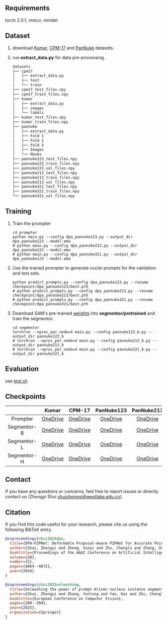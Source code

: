 ## Requirements

torch 2.0.1, mmcv, mmdet



## Dataset

1. download [Kumar](https://github.com/honglianghe/CDNet/issues/6), [CPM-17](https://drive.google.com/drive/folders/1sJ4nmkif6j4s2FOGj8j6i_Ye7z9w0TfA?usp=drive_link) and [PanNuke](https://warwick.ac.uk/fac/cross_fac/tia/data/pannuke) datasets.

2. run **extract_data.py** for data pre-processing. 

   ```markdown
   datasets
   ├── cpm17
   │   ├── extract_data.py
   │   ├── test
   │   └── train
   ├── cpm17_test_files.npy
   ├── cpm17_train_files.npy
   ├── kumar
   │   ├── extract_data.py
   │   ├── images
   │   └── labels
   ├── kumar_test_files.npy
   ├── kumar_train_files.npy
   ├── pannuke
   │   ├── extract_data.py
   │   ├── Fold 1
   │   ├── Fold 2
   │   ├── Fold 3
   │   ├── Images
   │   └── Masks
   ├── pannuke123_test_files.npy
   ├── pannuke123_train_files.npy
   ├── pannuke123_val_files.npy
   ├── pannuke213_test_files.npy
   ├── pannuke213_train_files.npy
   ├── pannuke213_val_files.npy
   ├── pannuke321_test_files.npy
   ├── pannuke321_train_files.npy
   └── pannuke321_val_files.npy
   ```



## Training

1. Train the prompter

   ```shell
   cd prompter
   python main.py --config dpa_pannuke123.py --output_dir dpa_pannuke123 --model-ema
   # python main.py --config dpa_pannuke213.py --output_dir dpa_pannuke123 --model-ema
   # python main.py --config dpa_pannuke321.py --output_dir dpa_pannuke123 --model-ema
   ```

2. Use the trained prompter to generate nuclei prompts for the validation and test sets.

   ```shell
   python predict_prompts.py --config dpa_pannuke123.py --resume checkpoint/dpa_pannuke123/best.pth
   # python predict_prompts.py --config dpa_pannuke213.py --resume checkpoint/dpa_pannuke213/best.pth
   # python predict_prompts.py --config dpa_pannuke321.py --resume checkpoint/dpa_pannuke321/best.pth
   ```

3. Download SAM's pre-trained [weights](https://github.com/facebookresearch/segment-anything) into **segmentor/pretrained** and train the segmentor.

   ```shell
   cd segmentor
   torchrun --nproc_per_node=4 main.py --config pannuke123_b.py --output_dir pannuke123_b
   # torchrun --nproc_per_node=4 main.py --config pannuke213_b.py --output_dir pannuke213_b
   # torchrun --nproc_per_node=4 main.py --config pannuke321_b.py --output_dir pannuke321_b
   ```

   

## Evaluation

see [test.sh](https://github.com/windygoo/PromptNucSeg/blob/main/segmentor/test.sh)



## Checkpoints

|             |                            Kumar                             |                            CPM-17                            |                          PanNuke123                          |                          PanNuke213                          |                          PanNuke321                          |
| :---------: | :----------------------------------------------------------: | :----------------------------------------------------------: | :----------------------------------------------------------: | :----------------------------------------------------------: | :----------------------------------------------------------: |
|  Prompter   | [OneDrive](https://westlakeu-my.sharepoint.com/:u:/g/personal/shuizhongyi_westlake_edu_cn/Ee_5mPeYZIhGufpsumWbp1QBWPKLg6BxLoXoOzl9BGywVw?e=mHm8Wg) | [OneDrive](https://westlakeu-my.sharepoint.com/:u:/g/personal/shuizhongyi_westlake_edu_cn/Ec0xXaiuz2JIjDInHq1tuEwBJKowhkaxUEqPUiQENeHmPA?e=DSynNh) | [OneDrive](https://westlakeu-my.sharepoint.com/:u:/g/personal/shuizhongyi_westlake_edu_cn/EYtVl95nSypFvTJa8B5vSUIB9ibmgxwF9ACFNnDdjBWDXA?e=EvH5PS) | [OneDrive](https://westlakeu-my.sharepoint.com/:u:/g/personal/shuizhongyi_westlake_edu_cn/EbmGEmoL539HkBBPpC-SyagB4niZG9IlaNnF71mRuFqa7Q?e=9jHWY5) | [OneDrive](https://westlakeu-my.sharepoint.com/:u:/g/personal/shuizhongyi_westlake_edu_cn/EXskYXQgtFZOtu2t-FLzbC8BTqZr8QtRiqtcmOiWCZcpNg?e=05qYTo) |
| Segmentor-B | [OneDrive](https://westlakeu-my.sharepoint.com/:u:/g/personal/shuizhongyi_westlake_edu_cn/EdDo45KYM9BPl3JGKsYaOZsB5lZOUzCZdy7jwZBxn4htGg?e=35cLRu) | [OneDrive](https://westlakeu-my.sharepoint.com/:u:/g/personal/shuizhongyi_westlake_edu_cn/EcgysPKrQP1Fs_oByRWAEngBuDjw3Kn6akZbtTl6Wj2hYg?e=nAb6za) | [OneDrive](https://westlakeu-my.sharepoint.com/:u:/g/personal/shuizhongyi_westlake_edu_cn/EfznT2AbW5VNiQIIfeq5h8sBvdoioMH35P9PA7bnF1igCQ) | [OneDrive](https://westlakeu-my.sharepoint.com/:u:/g/personal/shuizhongyi_westlake_edu_cn/EVvfF959JptOolf7xt8ZPdoBIGIM9UwpTCWDhSLVTtDV_w?e=bJuHZ5) | [OneDrive](https://westlakeu-my.sharepoint.com/:u:/g/personal/shuizhongyi_westlake_edu_cn/EQi4RBhTdvFGqIgNyj9UZ4QBTrmK9kJcLwJ4HMlPTHq53w?e=11r7IN) |
| Segmentor-L | [OneDrive](https://westlakeu-my.sharepoint.com/:u:/g/personal/shuizhongyi_westlake_edu_cn/EYLBmedg0nlAp5dqitn8pxcBo_9OcRWHOKpzb5Q9g5f8Kw?e=kie9IK) | [OneDrive](https://westlakeu-my.sharepoint.com/:u:/g/personal/shuizhongyi_westlake_edu_cn/ET0D1YyinExLnum2L3y4soABiPgw_99AcocruqM4bw95pA?e=XVoDhq) | [OneDrive](https://westlakeu-my.sharepoint.com/:u:/g/personal/shuizhongyi_westlake_edu_cn/EWQ_o9jIIWVItezvJnpPmkEBQY38Agh0YGHlOHCQZGAIig?e=Foscbm) | [OneDrive](https://westlakeu-my.sharepoint.com/:u:/g/personal/shuizhongyi_westlake_edu_cn/EZ02oBK828dLo5P1Z1N9RV0BpzIum-8du7HXDCU4Ue8omg?e=Kt5v5r) | [OneDrive](https://westlakeu-my.sharepoint.com/:u:/g/personal/shuizhongyi_westlake_edu_cn/EWErh4qZWSxErgGGxZ_fQPQB3KXnGZ1iTJVtzwwn5sNJyg?e=8ZQo9m) |
| Segmentor-H | [OneDrive](https://westlakeu-my.sharepoint.com/:u:/g/personal/shuizhongyi_westlake_edu_cn/EYCdndKjn4NJv3Qvebo4YsQBrUhU_Uu2tjtBucJH2SMdNQ?e=NThF4d) | [OneDrive](https://westlakeu-my.sharepoint.com/:u:/g/personal/shuizhongyi_westlake_edu_cn/Ebg9v0HaOFZIpyda-JKNST8B2AmnGdhgYQqjdLHYm4j5LA?e=ibANRv) | [OneDrive](https://westlakeu-my.sharepoint.com/:u:/g/personal/shuizhongyi_westlake_edu_cn/EZjmiotww1hHtF83WwJTVz0BAmfDNkuSuGbUXkthP3yvDQ?e=N45aU3) | [OneDrive](https://westlakeu-my.sharepoint.com/:u:/g/personal/shuizhongyi_westlake_edu_cn/EQG3IMH1OARPj67mapQoakYBjlkMzAKzQjYxPn425JiVeQ?e=6XrKmT) | [OneDrive](https://westlakeu-my.sharepoint.com/:u:/g/personal/shuizhongyi_westlake_edu_cn/EVj-vCQh5MVPqIT8ggkSJGsBeWv_MsrO9Ci3Lr7wuewW2A?e=qsa0Gd) |

## Contact
If you have any questions or concerns, feel free to report issues or directly contact us (Zhongyi Shui shuizhongyi@westlake.edu.cn).

## Citation

If you find this code useful for your research, please cite us using the following BibTeX entry.

```bibtex
@inproceedings{shui2024dpa,
  title={DPA-P2PNet: Deformable Proposal-Aware P2PNet for Accurate Point-Based Cell Detection},
  author={Shui, Zhongyi and Zheng, Sunyi and Zhu, Chenglu and Zhang, Shichuan and Yu, Xiaoxuan and Li, Honglin and Li, Jingxiong and Chen, Pingyi and Yang, Lin},
  booktitle={Proceedings of the AAAI Conference on Artificial Intelligence},
  volume={38},
  number={5},
  pages={4864--4872},
  year={2024}
}

@inproceedings{shui2025unleashing,
  title={Unleashing the power of prompt-driven nucleus instance segmentation},
  author={Shui, Zhongyi and Zhang, Yunlong and Yao, Kai and Zhu, Chenglu and Zheng, Sunyi and Li, Jingxiong and Li, Honglin and Sun, Yuxuan and Guo, Ruizhe and Yang, Lin},
  booktitle={European Conference on Computer Vision},
  pages={288--304},
  year={2025},
  organization={Springer}
}
```

